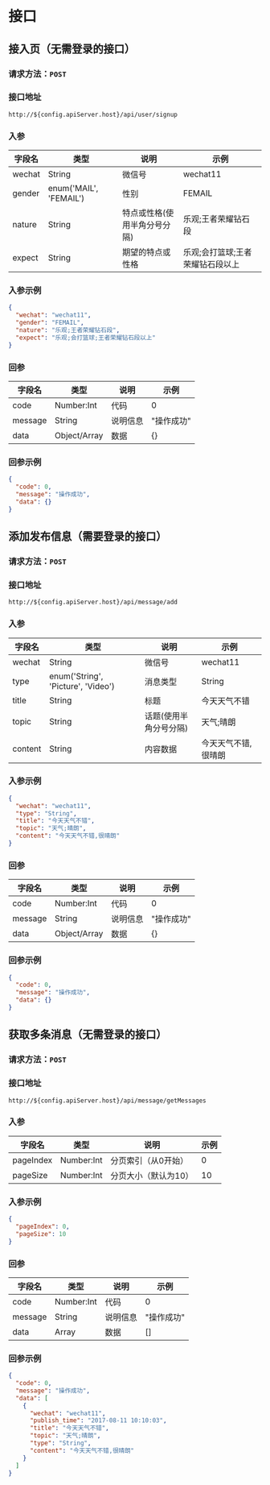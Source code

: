 # 接口

## 接入页（无需登录的接口）

### 请求方法：`POST`

### 接口地址

`http://${config.apiServer.host}/api/user/signup`

### 入参

| 字段名 | 类型                   | 说明                         | 示例                             |
|--------|------------------------|------------------------------|----------------------------------|
| wechat | String                 | 微信号                       | wechat11                         |
| gender | enum('MAIL', 'FEMAIL') | 性别                         | FEMAIL                           |
| nature | String                 | 特点或性格(使用半角分号分隔) | 乐观;王者荣耀钻石段              |
| expect | String                 | 期望的特点或性格             | 乐观;会打篮球;王者荣耀钻石段以上 |

### 入参示例

```json
{
  "wechat": "wechat11",
  "gender": "FEMAIL",
  "nature": "乐观;王者荣耀钻石段",
  "expect": "乐观;会打篮球;王者荣耀钻石段以上"
}
```

### 回参

| 字段名  | 类型         | 说明     | 示例       |
|---------|--------------|----------|------------|
| code    | Number:Int   | 代码     | 0          |
| message | String       | 说明信息 | "操作成功" |
| data    | Object/Array | 数据     | {}         |

### 回参示例

```json
{
  "code": 0,
  "message": "操作成功",
  "data": {}
}
```

## 添加发布信息（需要登录的接口）

### 请求方法：`POST`

### 接口地址

`http://${config.apiServer.host}/api/message/add`

### 入参

| 字段名  | 类型                               | 说明                   | 示例                |
|---------|------------------------------------|------------------------|---------------------|
| wechat  | String                             | 微信号                 | wechat11            |
| type    | enum('String', 'Picture', 'Video') | 消息类型               | String              |
| title   | String                             | 标题                   | 今天天气不错        |
| topic   | String                             | 话题(使用半角分号分隔) | 天气;晴朗           |
| content | String                             | 内容数据               | 今天天气不错,很晴朗 |

### 入参示例

```json
{
  "wechat": "wechat11",
  "type": "String",
  "title": "今天天气不错",
  "topic": "天气;晴朗",
  "content": "今天天气不错,很晴朗"
}
```

### 回参

| 字段名  | 类型         | 说明     | 示例       |
|---------|--------------|----------|------------|
| code    | Number:Int   | 代码     | 0          |
| message | String       | 说明信息 | "操作成功" |
| data    | Object/Array | 数据     | {}         |

### 回参示例

```json
{
  "code": 0,
  "message": "操作成功",
  "data": {}
}
```

## 获取多条消息（无需登录的接口）

### 请求方法：`POST`

### 接口地址

`http://${config.apiServer.host}/api/message/getMessages`

### 入参

| 字段名    | 类型       | 说明               | 示例 |
|-----------|------------|--------------------|------|
| pageIndex | Number:Int | 分页索引（从0开始）  | 0    |
| pageSize  | Number:Int | 分页大小（默认为10） | 10   |


### 入参示例
```json
{
  "pageIndex": 0,
  "pageSize": 10
}
```

### 回参

| 字段名  | 类型       | 说明     | 示例       |
|---------|------------|----------|------------|
| code    | Number:Int | 代码     | 0          |
| message | String     | 说明信息 | "操作成功" |
| data    | Array      | 数据     | []         |

### 回参示例

```json
{
  "code": 0,
  "message": "操作成功",
  "data": [
    {
      "wechat": "wechat11",
      "publish_time": "2017-08-11 10:10:03",
      "title": "今天天气不错",
      "topic": "天气;晴朗",
      "type": "String",
      "content": "今天天气不错,很晴朗"
    }
  ]
}
```
